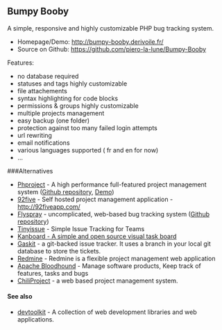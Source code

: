 ## Bumpy Booby
A simple, responsive and highly customizable PHP bug tracking system.


  * Homepage/Demo: http://bumpy-booby.derivoile.fr/
  * Source on Github: https://github.com/piero-la-lune/Bumpy-Booby

Features:

   * no database required
   * statuses and tags highly customizable
   * file attachements
   * syntax highlighting for code blocks
   * permissions & groups highly customizable
   * multiple projects management
   * easy backup (one folder)
   * protection against too many failed login attempts
   * url rewriting
   * email notifications
   * various languages supported ( fr and en for now)
   * …


###Alternatives
  * [Phproject](http://www.phproject.org/) - A high performance full-featured project management system ([Github repository](https://github.com/Alanaktion/phproject), [Demo](http://demo.phproject.org/))
  * [92five](https://github.com/chintanbanugaria/92five) - Self hosted project management application - http://92fiveapp.com/
  * [Flyspray](http://www.flyspray.org/) - uncomplicated, web-based bug tracking system ([Github repository](https://github.com/Flyspray/flyspray))
  * [Tinyissue](https://github.com/mikelbring/tinyissue) - Simple Issue Tracking for Teams
  * [Kanboard - A simple and open source visual task board](http://kanboard.net/)
  * [Gaskit](https://github.com/bkeepers/gaskit) - a git-backed issue tracker. It uses a branch in your local git database to store the tickets.
  * [Redmine](http://www.redmine.org/) - Redmine is a flexible project management web application
  * [Apache Bloodhound](https://bloodhound.apache.org/) - Manage software products, Keep track of features, tasks and bugs
  * [ChiliProject](https://www.chiliproject.org/) - a web based project management system.


#### See also
  * [devtoolkit](https://github.com/nodiscc/devtoolkit) - A collection of web development libraries and web applications.
